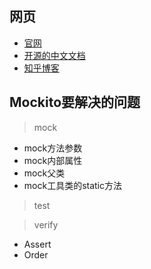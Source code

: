 

## 网页

- [官网](https://site.mockito.org/)
- [开源的中文文档](https://github.com/hehonghui/mockito-doc-zh#0)
- [知乎博客](https://zhuanlan.zhihu.com/p/98074553)


## Mockito要解决的问题

> mock

- mock方法参数
- mock内部属性
- mock父类
- mock工具类的static方法


> test


> verify

- Assert
- Order
